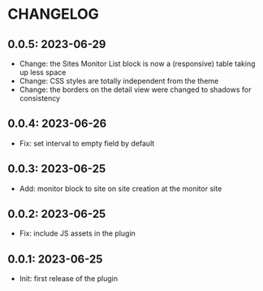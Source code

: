 # CHANGELOG

## 0.0.5: 2023-06-29

- Change: the Sites Monitor List block is now a (responsive) table taking up less space
- Change: CSS styles are totally independent from the theme
- Change: the borders on the detail view were changed to shadows for consistency

## 0.0.4: 2023-06-26

- Fix: set interval to empty field by default

## 0.0.3: 2023-06-25

- Add: monitor block to site on site creation at the monitor site

## 0.0.2: 2023-06-25

- Fix: include JS assets in the plugin

## 0.0.1: 2023-06-25

- Init: first release of the plugin
